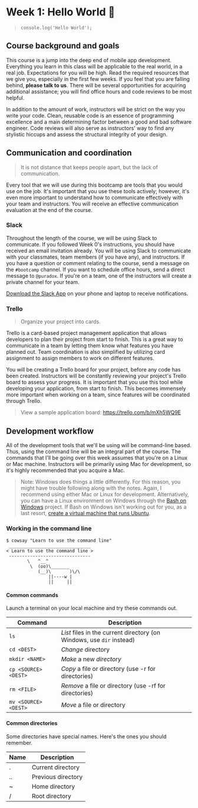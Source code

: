 Week 1: Hello World :wave:
==========================
 > `console.log('Hello World');`

## Course background and goals

This course is a jump into the deep end of mobile app development. Everything you learn in this class will be applicable to the real world, in a real job. Expectations for you will be high. Read the required resources that we give you, especially in the first few weeks. If you feel that you are falling behind, **please talk to us**. There will be several opportunities for acquiring additional assistance; you will find office hours and code reviews to be most helpful.

In addition to the amount of work, instructors will be strict on the way you write your code. Clean, reusable code is an essence of programming excellence and a main determining factor between a good and bad software engineer. Code reviews will also serve as instructors' way to find any stylistic hiccups and assess the structural integrity of your design.


## Communication and coordination
 > It is not distance that keeps people apart, but the lack of communication.

Every tool that we will use during this bootcamp are tools that you would use on the job. It's important that you use these tools actively; however, it's even more important to understand how to communicate effectively with your team and instructors. You will receive an effective communication evaluation at the end of the course.


### Slack

Throughout the length of the course, we will be using Slack to communicate. If you followed Week 0's instructions, you should have received an email invitation already. You will be using Slack to communicate with your classmates, team members (if you have any), and instructors. If you have a question or comment relating to the course, send a message on the `#bootcamp` channel. If you want to schedule office hours, send a direct message to `@puradox`. If you're on a team, one of the instructors will create a private channel for your team.

[Download the Slack App](https://slack.com/get) on your phone and laptop to receive notifications.


### Trello
 > Organize your project into cards.

Trello is a card-based project management application that allows developers to plan their project from start to finish. This is a great way to communicate in a team by letting them know what features you have planned out. Team coordination is also simplified by utilizing card assignment to assign members to work on different features.

You will be creating a Trello board for your project, before any code has been created. Instructors will be constantly reviewing your project's Trello board to assess your progress. It is important that you use this tool while developing your application, from start to finish. This becomes immensely more important when working on a team, since features will be coordinated through Trello.

 > View a sample application board: https://trello.com/b/mXh5WQ9E


## Development workflow

All of the development tools that we'll be using will be command-line based. Thus, using the command line will be an integral part of the course. The commands that I'll be going over this week assumes that you're on a Linux or Mac machine. Instructors will be primarily using Mac for development, so it's highly recommended that you acquire a Mac.

 > Note: Windows does things a little differently. For this reason, you might have trouble following along with the notes. Again, I recommend using either Mac or Linux for development. Alternatively, you can have a Linux environment on Windows through the [Bash on Windows](https://msdn.microsoft.com/en-us/commandline/wsl/about) project. If Bash on Windows isn't working out for you, as a last resort, [create a virtual machine that runs Ubuntu](https://linus.nci.nih.gov/bdge/installUbuntu.html).

### Working in the command line
```
$ cowsay "Learn to use the command line"
 _______________________________
< Learn to use the command line >
 -------------------------------
        \   ^__^
         \  (oo)\_______
            (__)\       )\/\
                ||----w |
                ||     ||
```

#### Common commands

Launch a terminal on your local machine and try these commands out.

Command                        | Description
------------------------------ | -----------
`ls`                           | *List* files in the current directory (on Windows, use `dir` instead)
`cd <DEST>`                    | *Change* directory
`mkdir <NAME>`                 | *Make* a new *directory*
`cp <SOURCE> <DEST>`           | *Copy* a file or directory (use -r for directories)
`rm <FILE>`                    | *Remove* a file or directory (use -rf for directories)
`mv <SOURCE> <DEST>`           | *Move* a file or directory


#### Common directories

Some directories have special names. Here's the ones you should remember.

Name | Description
---- | -----------
.    | Current directory
..   | Previous directory
~    | Home directory
/    | Root directory

